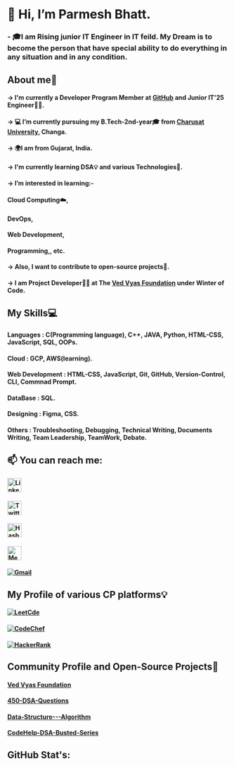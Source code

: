 # 👋 Hi, I’m Parmesh Bhatt.
### - 🎓I am Rising junior IT Engineer in IT feild. My Dream is to become the person that have special ability to do everything in any situation and in any condition.

##               About me🚀


   #### -> I'm currently a Developer Program Member at [GitHub](http://github.com/Parmesh119) and Junior IT'25 Engineer👨‍🎓.
   #### -> 💻 I’m currently pursuing my B.Tech-2nd-year🎓 from [Charusat University](https://www.charusat.ac.in/), Changa.
   #### -> 🌍I am from Gujarat, India.
   #### -> I'm currently learning DSA💡 and various Technologies📌.
   #### -> I’m interested in learning:- 
   ####                        Cloud Computing☁️, 
   ####                        DevOps, 
   ####                        Web Development,
   ####                        Programming,, etc. 
   #### -> Also, I want to contribute to open-source projects📌.
   #### -> I am Project Developer🧑‍💻 at The [Ved Vyas Foundation](https://github.com/gita) under Winter of Code.
   
   
 ##             My Skills💻
 
 ####            Languages : C(Programming language), C++, JAVA, Python, HTML-CSS, JavaScript, SQL, OOPs.
 ####            Cloud : GCP, AWS(learning).
 ####            Web Development : HTML-CSS, JavaScript, Git, GitHub, Version-Control, CLI, Commnad Prompt.
 ####            DataBase : SQL.
 ####            Designing : Figma, CSS.
 ####            Others : Troubleshooting, Debugging, Technical Writing, Documents Writing, Team Leadership, TeamWork, Debate.
 
 
 ##            📫 You can reach me: 
 
   #### <a href="https://www.linkedin.com/in/parmesh-bhatt119/" target="_blank"><img src="https://raw.githubusercontent.com/danielcranney/readme-generator/main/public/icons/socials/linkedin.svg" alt="LinkedIn" width="32" height="32" alt="Linkedin"/></a>
   #### <a href="https://twitter.com/Parmesh_119" target="_blank"><img src="https://raw.githubusercontent.com/danielcranney/readme-generator/main/public/icons/socials/twitter.svg" width="32" height="32" alt="Twitter" /></a> 
   #### <a href="https://hashnode.com/@Prmes119" target="_blank"><img src="https://raw.githubusercontent.com/danielcranney/readme-generator/main/public/icons/socials/hashnode.svg" width="32" height="32" alt="HashNode" /></a>
   #### <a href="https://medium.com/@21it009" target="_blank"><img src="https://raw.githubusercontent.com/danielcranney/readme-generator/main/public/icons/socials/medium.svg" width="32" height="32" alt="Mediam" /></a>
   #### <a href="mailto:parmeshb90@gmail.com" target="_blank"><img src="https://img.shields.io/badge/-Gmail-%231DA1F2" alt="Gmail" /></a>
   
##             My Profile of various CP platforms💡

   ####  <a href="https://leetcode.com/21it009/" target="_blank"><img src="https://img.shields.io/badge/-LeetCode-%231DA1F2" alt="LeetCde" /></a>
   ####  <a href="https://www.codechef.com/users/parmesh_119" target="_blank"><img src="https://img.shields.io/badge/-CodeChef-%231DA1F2" alt="CodeChef" /></a>
   ####  <a href="https://www.hackerrank.com/21IT009" target="_blank"><img src="https://img.shields.io/badge/-HackerRank-%231DA1F22" alt="HackerRank" /></a>
   
##             Community Profile and Open-Source Projects🚩
  ####   [Ved Vyas Foundation](https://github.com/gita)
  ####   [450-DSA-Questions](https://github.com/mrpkdeveloper/450-DSA-Questions)
  ####   [Data-Structure---Algorithm](https://github.com/tarunsamanta2k20/Data-Structure---Algorithm)
  ####   [CodeHelp-DSA-Busted-Series](https://github.com/Parmesh119/CodeHelp-DSA-Busted-Series)
  
##             GitHub Stat's:

